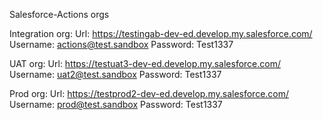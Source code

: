 Salesforce-Actions orgs

Integration org:
	Url: https://testingab-dev-ed.develop.my.salesforce.com/
	Username: actions@test.sandbox
	Password: Test1337


UAT org:
	Url: https://testuat3-dev-ed.develop.my.salesforce.com/
	Username: uat2@test.sandbox
	Password: Test1337

Prod org:
	Url: https://testprod2-dev-ed.develop.my.salesforce.com/
	Username: prod@test.sandbox
	Password: Test1337 
